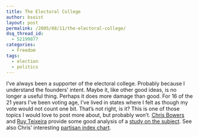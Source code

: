 ```yaml
---
title: The Electoral College
author: bsoist
layout: post
permalink: /2005/08/11/the-electoral-college/
dsq_thread_id:
  - 52199877
categories:
  - Freedom
tags:
  - election
  - politics
---
```

I&#8217;ve always been a supporter of the electoral college. Probably because I understand the founders&#8217; intent. Maybe it, like other good ideas, is no longer a useful thing. Perhaps it does more damage than good. For 16 of the 21 years I&#8217;ve been voting age, I&#8217;ve lived in states where I felt as though my vote would not count one bit. That&#8217;s not right, is it? This is one of those topics I would love to post more about, but probably won&#8217;t. [Chris Bowers][1] and [Ruy Teixeira][2] provide some good analysis of a [study on the subject][3]. See also Chris&#8217; interesting [partisan index chart][4].

 [1]: http://www.mydd.com/story/2005/8/9/153410/8358
 [2]: http://www.emergingdemocraticmajorityweblog.com/donkeyrising/archives/001265.php
 [3]: http://www.fairvote.org/?page=1555
 [4]: http://www.mydd.com/balance
